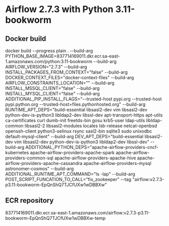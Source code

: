 # Airflow 2.7.3 with Python 3.11-bookworm

## Docker build
docker build --progress plain .      --build-arg PYTHON_BASE_IMAGE=837714169011.dkr.ecr.sa-east-1.amazonaws.com/python:3.11-bookworm      --build-arg AIRFLOW_VERSION="2.7.3"      --build-arg INSTALL_PACKAGES_FROM_CONTEXT="false"      --build-arg DOCKER_CONTEXT_FILES="docker-context-files"      --build-arg AIRFLOW_CONSTRAINTS_LOCATION=""      --build-arg INSTALL_MSSQL_CLIENT="false"      --build-arg INSTALL_MYSQL_CLIENT="false"      --build-arg ADDITIONAL_PIP_INSTALL_FLAGS="--trusted-host pypi.org --trusted-host pypi.python.org --trusted-host=files.pythonhosted.org"      --build-arg RUNTIME_APT_DEPS="build-essential libsasl2-dev vim libsasl2-dev python-dev-is-python3 libldap2-dev libssl-dev apt-transport-https apt-utils ca-certificates curl dumb-init freetds-bin gosu krb5-user ldap-utils libldap-common libsasl2-2 libsasl2-modules  locales lsb-release netcat-openbsd openssh-client python3-selinux rsync sasl2-bin sqlite3 sudo unixodbc default-mysql-client"      --build-arg DEV_APT_DEPS="build-essential libsasl2-dev vim libsasl2-dev python-dev-is-python3 libldap2-dev libssl-dev"      --build-arg ADDITIONAL_PYTHON_DEPS="apache-airflow-providers-cncf-kubernetes apache-airflow-providers-apache-spark apache-airflow-providers-common-sql apache-airflow-providers-apache-hive apache-airflow-providers-apache-cassandra apache-airflow-providers-mysql astronomer-cosmos"      --build-arg ADDITIONAL_RUNTIME_APT_COMMAND="ls -lap"      --build-arg POST_SCRIPT_FUNCATION_TO_CALL="fix_zookeeper"      --tag "airflow:v2.7.3-p3.11-bookworm-EpQnShQ7TJCfUXw1wDBBXw"

## ECR repository

837714169011.dkr.ecr.sa-east-1.amazonaws.com/airflow:v2.7.3-p3.11-bookworm-EpQnShQ7TJCfUXw1wDBBXw-temp
